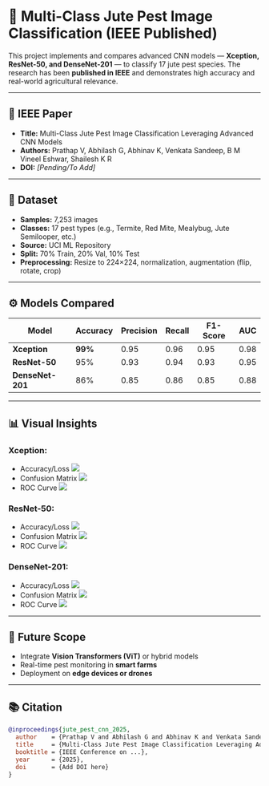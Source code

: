 # 🐛 Multi-Class Jute Pest Image Classification (IEEE Published)

This project implements and compares advanced CNN models — **Xception, ResNet-50, and DenseNet-201** — to classify 17 jute pest species. The research has been **published in IEEE** and demonstrates high accuracy and real-world agricultural relevance.

---

## 📄 IEEE Paper

- **Title:** Multi-Class Jute Pest Image Classification Leveraging Advanced CNN Models  
- **Authors:** Prathap V, Abhilash G, Abhinav K, Venkata Sandeep, B M Vineel Eshwar, Shailesh K R  
- **DOI:** *[Pending/To Add]*

---

## 📂 Dataset

- **Samples:** 7,253 images  
- **Classes:** 17 pest types (e.g., Termite, Red Mite, Mealybug, Jute Semilooper, etc.)  
- **Source:** UCI ML Repository  
- **Split:** 70% Train, 20% Val, 10% Test  
- **Preprocessing:** Resize to 224×224, normalization, augmentation (flip, rotate, crop)

---

## ⚙️ Models Compared

| Model         | Accuracy | Precision | Recall | F1-Score | AUC  |
|---------------|----------|-----------|--------|----------|------|
| **Xception**      | **99%**   | 0.95      | 0.96   | 0.95     | 0.98 |
| **ResNet-50**     | 95%       | 0.93      | 0.94   | 0.93     | 0.95 |
| **DenseNet-201**  | 86%       | 0.85      | 0.86   | 0.85     | 0.88 |

---

## 📊 Visual Insights

### Xception:
- Accuracy/Loss ![](figs/xception_acc_loss.png)
- Confusion Matrix ![](figs/xception_cm.png)
- ROC Curve ![](figs/xception_roc.png)

### ResNet-50:
- Accuracy/Loss ![](figs/resnet_acc_loss.png)
- Confusion Matrix ![](figs/resnet_cm.png)
- ROC Curve ![](figs/resnet_roc.png)

### DenseNet-201:
- Accuracy/Loss ![](figs/densenet_acc_loss.png)
- Confusion Matrix ![](figs/densenet_cm.png)
- ROC Curve ![](figs/densenet_roc.png)

---

## 🚀 Future Scope

- Integrate **Vision Transformers (ViT)** or hybrid models  
- Real-time pest monitoring in **smart farms**  
- Deployment on **edge devices or drones**

---

## 📚 Citation

```bibtex
@inproceedings{jute_pest_cnn_2025,
  author    = {Prathap V and Abhilash G and Abhinav K and Venkata Sandeep and B M Vineel Eshwar and Shailesh K R},
  title     = {Multi-Class Jute Pest Image Classification Leveraging Advanced CNN Models},
  booktitle = {IEEE Conference on ...},
  year      = {2025},
  doi       = {Add DOI here}
}
